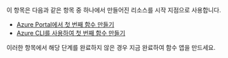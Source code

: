 이 항목은 다음과 같은 항목 중 하나에서 만들어진 리소스를 시작 지점으로 사용합니다.

+ [Azure Portal에서 첫 번째 함수 만들기](../articles/azure-functions/functions-create-first-azure-function.md)
+ [Azure CLI를 사용하여 첫 번째 함수 만들기](../articles/azure-functions/functions-create-first-azure-function-azure-cli.md)

이러한 항목에서 해당 단계를 완료하지 않은 경우 지금 완료하여 함수 앱을 만드세요.
